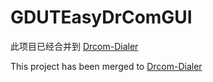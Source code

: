 # GDUTEasyDrComGUI
此项目已经合并到 [Drcom-Dialer](https://github.com/GDUT-Drcom/Drcom-Dialer)

This project has been merged to [Drcom-Dialer](https://github.com/GDUT-Drcom/Drcom-Dialer)
